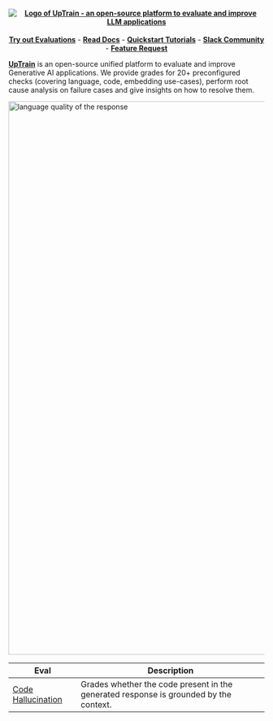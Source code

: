 <h4 align="center">
  <a href="https://uptrain.ai">
   <img alt="Logo of UpTrain - an open-source platform to evaluate and improve LLM applications" src="https://github.com/uptrain-ai/uptrain/assets/108270398/b6a4905f-63fd-47ab-a894-1026a6669c86"/>
  </a>
</h4>

<p align="center">
<a href="https://demo.uptrain.ai/evals_demo/" rel="nofollow"><strong>Try out Evaluations</strong></a>
-
<a href="https://docs.uptrain.ai/getting-started/introduction" rel="nofollow"><strong>Read Docs</strong></a>
-
<a href="https://docs.uptrain.ai/getting-started/quickstart" rel="nofollow"><strong>Quickstart Tutorials</strong></a>
-
<a href="https://join.slack.com/t/uptraincommunity/shared_invite/zt-1yih3aojn-CEoR_gAh6PDSknhFmuaJeg" rel="nofollow"><strong>Slack Community</strong></a>
-
<a href="https://github.com/uptrain-ai/uptrain/issues/new?assignees=&labels=enhancement&template=feature_request.md&title=" rel="nofollow"><strong>Feature Request</strong></a>
</p>

**[UpTrain](https://uptrain.ai)** is an open-source unified platform to evaluate and improve Generative AI applications. We provide grades for 20+ preconfigured checks (covering language, code, embedding use-cases), perform root cause analysis on failure cases and give insights on how to resolve them.    

<img width="1088" alt="language quality of the response" src="https://github.com/uptrain-ai/uptrain/assets/36454110/2fba9f0b-71b3-4d90-90f8-16ef38cef3ab">

| Eval | Description |
| ---- | ----------- |
|[Code Hallucination](https://docs.uptrain.ai/predefined-evaluations/code-evals/code-hallucination) | Grades whether the code present in the generated response is grounded by the context. |
